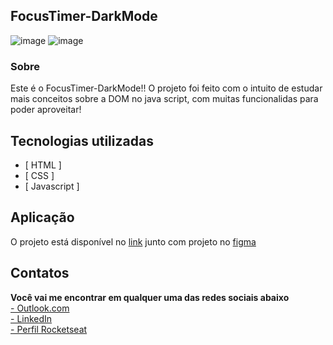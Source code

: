 ## FocusTimer-DarkMode

![image](https://user-images.githubusercontent.com/103855358/175652050-d214d1eb-72b2-47d4-bbc4-bd63f72d2b48.png)
![image](https://user-images.githubusercontent.com/103855358/175652179-43215f97-7607-4fbf-af04-a379f71fd440.png)


### Sobre

<p>Este é o FocusTimer-DarkMode!! O projeto foi feito com o intuito de estudar mais conceitos sobre a DOM no java script, com muitas funcionalidas para poder aproveitar!</p>

## Tecnologias utilizadas

- [ HTML ]
- [ CSS ]
- [ Javascript ]

## Aplicação

<p>O projeto está disponível no <a href="https://felipepeduardo.github.io/FocusTimer-DarkMode/">link</a> junto com projeto no <a href="https://www.figma.com/file/TFjObCUIrGoIKVUQ0Fny2j/Stage-05---Dark-Mode-FocusTimer-(Copy)?node-id=0%3A1">figma</a></p>

## Contatos

<p>

<strong>Você vai me encontrar em qualquer uma das redes sociais abaixo</strong> </br>
<a target="_blank" href="mailto:felipeeduardol7@outlook.com">- Outlook.com</a> </br>
<a target="_blank" href="https://www.linkedin.com/in/felipe-pereira-eduardo-41ab64217/">- LinkedIn</a> </br>
<a target="_blank" href="https://app.rocketseat.com.br/me/felipe-pereira-eduardo-00732">- Perfil Rocketseat</a>

</p>
